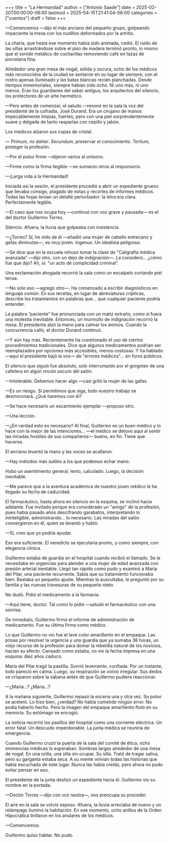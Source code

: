 +++
title = "La Hermandad"
author = ["Antonio Saade"]
date = 2025-02-20T00:00:00-06:00
lastmod = 2025-04-15T21:41:04-06:00
categories = ["cuentos"]
draft = false
+++

—Comencemos —dijo el más anciano del pequeño grupo, golpeando impaciente la mesa con los nudillos deformados por la artritis.

La charla, que hasta ese momento había sido animada, cedió. El ruido de las sillas arrastrándose sobre el piso de madera terminó pronto, lo mismo que el sonido metálico de cucharillas removiendo café en tazas de porcelana fina.

Alrededor una gran mesa de nogal, sólida y oscura, ocho de los médicos más reconocidos de la ciudad se sentaron en su lugar de siempre, con el rostro apenas iluminado y las batas blancas recién planchadas. Desde tiempos inmemoriales, siempre habían sido ocho. Ni uno más, ni uno menos. Eran los guardianes del saber antiguo, los arquitectos del silencio, los protectores de un arte hermético.

—Pero antes de comenzar, el saludo —resonó en la sala la voz del presidente de la cofradía, José Durand. Era un cirujano de manos impecablemente limpias, fuertes, pero con una piel sorprendentemente suave y delgada de tanto rasparlas con cepillo y jabón.

Los médicos alzaron sus copas de cristal.

— _Primum, no dañar_. _Secundum_, preservar el conocimiento. _Tertium_, proteger la profesión.

—Por el pulso firme —dijeron varios al unísono.

—Firme como la firma ilegible —se sumaron otros al responsorio.

—¡Larga vida a la Hermandad!

Iniciada así la sesión, el presidente procedió a abrir un expediente grueso que llevaba consigo, plagado de notas y recortes de informes médicos. Todas las hojas tenían un detalle perturbador: la letra era clara. Perfectamente legible.

—El caso que nos ocupa hoy —continuó con voz grave y pausada— es el del doctor Guillermo Torres.

Silencio. Afuera, la lluvia que golpeaba con insistencia.

—¿Torres? Sí, he oído de él —añadió una mujer de cabello entrecano y gafas diminutas—, es muy joven. Ingenuo. Un idealista peligroso.

—Se dice que en la escuela rehusó tomar la clase de "Caligrafía médica avanzada" —dijo otro, con un dejo de indignación—. La consideró… ¿cómo fue que dijo? Ah, sí: "un acto de complicidad criminal".

Una exclamación ahogada recorrió la sala como un escalpelo cortando piel tensa.

—No solo eso —agregó otro—. Ha comenzado a escribir diagnósticos en lenguaje común. En sus recetas, en lugar de abreviaturas crípticas, describe los tratamientos en palabras que… que cualquier paciente podría entender.

La palabra “paciente” fue pronunciada con un matiz extraño, como si fuera una molestia inevitable. Entonces, un murmullo de indignación recorrió la mesa. El presidente alzó la mano para calmar los ánimos. Cuando la concurrencia calló, el doctor Durand continuó.

—Y aún hay más. Recientemente ha cuestionado el uso de ciertos procedimientos tradicionales. Dice que algunos medicamentos podrían ser reemplazados por opciones más accesibles, menos costosas. Y ha hablado —aquí el presidente bajó la voz— de "errores médicos"... en foros públicos.

El silencio que siguió fue absoluto, solo interrumpido por el gorgoteo de una cafetera en algún rincón oscuro del salón.

—Intolerable. Debemos hacer algo —casi gritó la mujer de las gafas.

—Es un riesgo. Si permitimos que siga, todo nuestro trabajo se desmoronará. ¿Qué haremos con él?

—Se hace necesario un escarmiento ejemplar —propuso otro.

—Una lección.

—¿En verdad esto es necesario? Al final, Guillermo es un buen médico y lo hace con la mejor de las intenciones... —el médico se detuvo aquí al sentir las miradas hostiles de sus compañeros— bueno, en fin. Tiene que hacerse.

El anciano levantó la mano y las voces se acallaron.

—Hay métodos más sutiles a los que podemos echar mano.

Hubo un asentimiento general, lento, calculado. Luego, la decisión inevitable.

—Me parece que a la aventura académica de nuestro joven médico le ha llegado su fecha de caducidad.

El farmacéutico, hasta ahora en silencio en la esquina, se inclinó hacia adelante. Fue invitado porque era considerado un "amigo" de la profesión, pues había pasado años descifrando garabatos, interpretando lo ininteligible, administrando... lo necesario. Las miradas del salón convergieron en él, quien se levantó y habló:

—Sí, creo que yo podría ayudar.

Eso era suficiente. El veredicto se ejecutaría pronto, y como siempre, con elegancia clínica.

Guillermo estaba de guardia en el hospital cuando recibió el llamado. Se le necesitaba en urgencias para atender a una mujer de edad avanzada con presión arterial inestable. Llegó tan rápido como pudo y examinó a María del Pilar, una paciente recurrente. Sabía que su tratamiento funcionaba bien. Bastaba un pequeño ajuste. Mientras la auscultaba, le preguntó por su familia y las nuevas travesuras de su pequeño nieto.

No dudó. Pidió el medicamento a la farmacia.

—Aquí tiene, doctor. Tal como lo pidió —saludó el farmacéutico con una sonrisa.

De inmediato, Guillermo firmó el informe de administración de medicamento. Fue su última firma como médico.

Lo que Guillermo no vio fue el leve color amarillento en el empaque. Las prisas por resolver la urgencia y una guardia que ya sumaba 36 horas, un viejo recurso de la profesión para domar la rebeldía natural de los novicios, hacían su efecto. Cansado como estaba, no vio la fecha impresa en una esquina: diez años caduco.

María del Pilar tragó la pastilla. Sonrió levemente, confiada. Por un instante, todo pareció en calma. Luego, su respiración se volvió irregular. Sus dedos se crisparon sobre la sábana antes de que Guillermo pudiera reaccionar.

—¿María...? ¿María...?

A la mañana siguiente, Guillermo repasó la escena una y otra vez. Su pulso se aceleró. Lo hizo bien, ¿verdad? No había cometido ningún error. No podía haberlo hecho. Pero la imagen del empaque amarillento flotó en su memoria. Su estómago se encogió.

La noticia recorrió los pasillos del hospital como una corriente eléctrica. Un error fatal. Un descuido imperdonable. La junta médica se reuniría de emergencia.

Cuando Guillermo cruzó la puerta de la sala del comité de ética, ocho eminencias médicas lo esperaban. Sombras largas alrededor de una mesa de nogal. En una orilla, una silla sin ocupar. Su silla. Trató de tragar saliva, pero su garganta estaba seca. A su mente volvían todas las historias que había escuchado de este lugar. Nunca las había creído, pero ahora no pudo evitar pensar en eso.

El presidente de la junta deslizó un expediente hacia él. Guillermo vio su nombre en la portada.

—Doctor Torres —dijo con voz neutra—, nos preocupa su proceder.

El aire en la sala se volvió espeso. Afuera, la lluvia arreciaba de nuevo y un relámpago iluminó la habitación. En ese momento, ocho anillos de la Orden Hipocrática brillaron en los anulares de los médicos.

—Comencemos.

Guillermo quiso hablar. No pudo.
